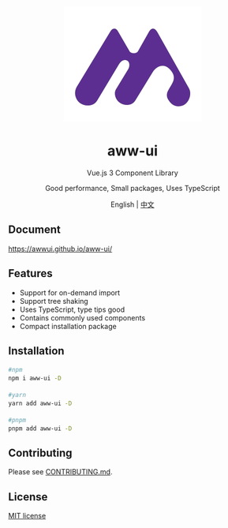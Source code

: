 <p align="center">
  <img src="https://github.com/windlil/imgSave/blob/main/AwwUI/logo.png" />
</p>

<h1 align="center">aww-ui</h1>
<p align="center">
    Vue.js 3 Component Library
</p>
<p align="center">
    Good performance, Small packages, Uses TypeScript
</p>
<p align="center">
    English | <a href="README.zh-CN.md">中文</a>
</p>


## Document
https://awwui.github.io/aww-ui/

## Features
- Support for on-demand import
- Support tree shaking
- Uses TypeScript, type tips good
- Contains commonly used components
- Compact installation package 

## Installation
```bash
#npm
npm i aww-ui -D

#yarn
yarn add aww-ui -D

#pnpm
pnpm add aww-ui -D
```

## Contributing
Please see <a href="CONTRIBUTING.md">CONTRIBUTING.md</a>.

## License
[MIT license](https://opensource.org/licenses/MIT)
